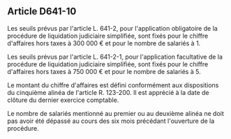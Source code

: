 Article D641-10
----
Les seuils prévus par l'article L. 641-2, pour l'application obligatoire de la
procédure de liquidation judiciaire simplifiée, sont fixés pour le chiffre
d'affaires hors taxes à 300 000 € et pour le nombre de salariés à 1.

Les seuils prévus par l'article L. 641-2-1, pour l'application facultative de la
procédure de liquidation judiciaire simplifiée, sont fixés pour le chiffre
d'affaires hors taxes à 750 000 € et pour le nombre de salariés à 5.

Le montant du chiffre d'affaires est défini conformément aux dispositions du
cinquième alinéa de l'article R. 123-200. Il est apprécié à la date de clôture
du dernier exercice comptable.

Le nombre de salariés mentionné au premier ou au deuxième alinéa ne doit pas
avoir été dépassé au cours des six mois précédant l'ouverture de la procédure.
